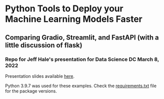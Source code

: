 # Python Tools to Deploy your Machine Learning Models Faster

## Comparing Gradio, Streamlit, and FastAPI (with a little discussion of flask)

### Repo for Jeff Hale's presentation for Data Science DC March 8, 2022


Presentation slides available [here](presentation/Deploy%20your%20models%20faster.pdf).

Python 3.9.7 was used for these examples. Check the [requirements.txt](requirements.txt) file for the package versions.